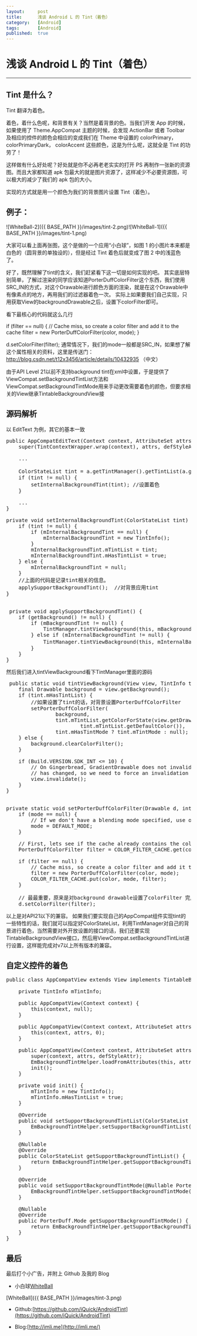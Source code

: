 ```yaml
---
layout:		post
title:		浅谈 Android L 的 Tint（着色）
category:	[Android]
tags:		[Android]
published:	true
---
```

# 浅谈 Android L 的 Tint（着色）
---

## Tint 是什么？
Tint 翻译为着色。

着色，着什么色呢，和背景有关？当然是着背景的色。当我们开发 App 的时候，如果使用了 Theme.AppCompat 主题的时候，会发现 ActionBar 或者 Toolbar 及相应的控件的颜色会相应的变成我们在 Theme 中设置的 colorPrimary， colorPrimaryDark， colorAccent 这些颜色，这是为什么呢，这就全是 Tint 的功劳了！

这样做有什么好处呢？好处就是你不必再老老实实的打开 PS 再制作一张新的资源图。而且大家都知道 apk 包最大的就是图片资源了，这样减少不必要资源图，可以极大的减少了我们的 apk 包的大小。


实现的方式就是用一个颜色为我们的背景图片设置 Tint（着色）。

<!--break-->

## 例子：
![WhiteBall-2]({{ BASE_PATH }}/images/tint-2.png)![WhiteBall-1]({{ BASE_PATH }}/images/tint-1.png)

大家可以看上面再张图，这个是做的一个应用“小白球”，如图 1 的小图片本来都是白色的（圆背景的单独设的），但是经过 Tint 着色后就变成了图 2 中的浅蓝色了。

好了，既然理解了tint的含义，我们赶紧看下这一切是如何实现的吧。
其实底层特别简单，了解过渲染的同学应该知道PorterDuffColorFilter这个东西，我们使用SRC_IN的方式，对这个Drawable进行颜色方面的渲染，就是在这个Drawable中有像素点的地方，再用我们的过滤器着色一次。
实际上如果要我们自己实现，只用获取View的backgroundDrawable之后，设置下colorFilter即可。

看下最核心的代码就这么几行

if (filter == null) {
    // Cache miss, so create a color filter and add it to the cache
    filter = new PorterDuffColorFilter(color, mode);
}

d.setColorFilter(filter);
通常情况下，我们的mode一般都是SRC_IN，如果想了解这个属性相关的资料，这里是传送门： http://blog.csdn.net/t12x3456/article/details/10432935 （中文）

由于API Level 21以前不支持background tint在xml中设置，于是提供了ViewCompat.setBackgroundTintList方法和ViewCompat.setBackgroundTintMode用来手动更改需要着色的颜色，但要求相关的View继承TintableBackgroundView接

## 源码解析

以 EditText 为例，其它的基本一致
<pre class="prettyprint linenums">
public AppCompatEditText(Context context, AttributeSet attrs, int defStyleAttr) {
    super(TintContextWrapper.wrap(context), attrs, defStyleAttr);

    ...

    ColorStateList tint = a.getTintManager().getTintList(a.getResourceId(0, -1)); //根据背景的resource id获取内置的着色颜色。
    if (tint != null) {
        setInternalBackgroundTint(tint); //设置着色
    }

    ...
}

private void setInternalBackgroundTint(ColorStateList tint) {
    if (tint != null) {
        if (mInternalBackgroundTint == null) {
            mInternalBackgroundTint = new TintInfo();
        }
        mInternalBackgroundTint.mTintList = tint;
        mInternalBackgroundTint.mHasTintList = true;
    } else {
        mInternalBackgroundTint = null;
    }
    //上面的代码是记录tint相关的信息。
    applySupportBackgroundTint();  //对背景应用tint
}


 private void applySupportBackgroundTint() {
    if (getBackground() != null) {
        if (mBackgroundTint != null) {
            TintManager.tintViewBackground(this, mBackgroundTint);
        } else if (mInternalBackgroundTint != null) {
            TintManager.tintViewBackground(this, mInternalBackgroundTint); //最重要的，对tint进行应用
        }
    }
}
</pre>

然后我们进入tintViewBackground看下TintManager里面的源码
<pre class="prettyprint linenums">
 public static void tintViewBackground(View view, TintInfo tint) {
    final Drawable background = view.getBackground();
    if (tint.mHasTintList) {
        //如果设置了tint的话，对背景设置PorterDuffColorFilter
        setPorterDuffColorFilter(
                background,
                tint.mTintList.getColorForState(view.getDrawableState(),
                        tint.mTintList.getDefaultColor()),
                tint.mHasTintMode ? tint.mTintMode : null);
    } else {
        background.clearColorFilter();
    }

    if (Build.VERSION.SDK_INT <= 10) {
        // On Gingerbread, GradientDrawable does not invalidate itself when it's ColorFilter
        // has changed, so we need to force an invalidation
        view.invalidate();
    }
}


private static void setPorterDuffColorFilter(Drawable d, int color, PorterDuff.Mode mode) {
    if (mode == null) {
        // If we don't have a blending mode specified, use our default
        mode = DEFAULT_MODE;
    }

    // First, lets see if the cache already contains the color filter
    PorterDuffColorFilter filter = COLOR_FILTER_CACHE.get(color, mode);

    if (filter == null) {
        // Cache miss, so create a color filter and add it to the cache
        filter = new PorterDuffColorFilter(color, mode);
        COLOR_FILTER_CACHE.put(color, mode, filter);
    }

    // 最最重要，原来是对background drawable设置了colorFilter 完成了我们要的功能。
    d.setColorFilter(filter);
</pre>

以上是对API21以下的兼容。
如果我们要实现自己的AppCompat组件实现tint的一些特性的话，我们就可以指定好ColorStateList，利用TintManager对自己的背景进行着色，当然需要对外开放设置的接口的话，我们还要实现TintableBackgroundView接口，然后用ViewCompat.setBackgroundTintList进行设置，这样能完成对v7以上所有版本的兼容。

## 自定义控件的着色
<pre class="prettyprint linenums">
public class AppCompatView extends View implements TintableBackgroundView {

    private TintInfo mTintInfo;

    public AppCompatView(Context context) {
        this(context, null);
    }

    public AppCompatView(Context context, AttributeSet attrs) {
        this(context, attrs, 0);
    }

    public AppCompatView(Context context, AttributeSet attrs, int defStyleAttr) {
        super(context, attrs, defStyleAttr);
        EmBackgroundTintHelper.loadFromAttributes(this, attrs, defStyleAttr);
        init();
    }

    private void init() {
        mTintInfo = new TintInfo();
        mTintInfo.mHasTintList = true;
    }

    @Override
    public void setSupportBackgroundTintList(ColorStateList tint) {
        EmBackgroundTintHelper.setSupportBackgroundTintList(this, mTintInfo,tint);
    }

    @Nullable
    @Override
    public ColorStateList getSupportBackgroundTintList() {
        return EmBackgroundTintHelper.getSupportBackgroundTintList(mTintInfo);
    }

    @Override
    public void setSupportBackgroundTintMode(@Nullable PorterDuff.Mode tintMode) {
        EmBackgroundTintHelper.setSupportBackgroundTintMode(this, mTintInfo, tintMode);
    }

    @Nullable
    @Override
    public PorterDuff.Mode getSupportBackgroundTintMode() {
        return EmBackgroundTintHelper.getSupportBackgroundTintMode(mTintInfo);
    }
}
</pre>

## 最后
最后打个小广告，并附上 Github 及我的 Blog

* 小白球[WhiteBall](http://www.wandoujia.com/apps/me.imli.whiteball)

[WhiteBall]({{ BASE_PATH }}/images/tint-3.png)

* Github:[https://github.com/iQuick/AndroidTint](https://github.com/iQuick/AndroidTint)

* Blog:[http://imli.me](http://imli.me/)